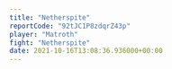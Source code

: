 ```yaml
---
title: "Netherspite"
reportCode: "92tJC1P8zdqrZ43p"
player: "Matroth"
fight: "Netherspite"
date: 2021-10-16T13:08:36.936000+00:00
---
```

